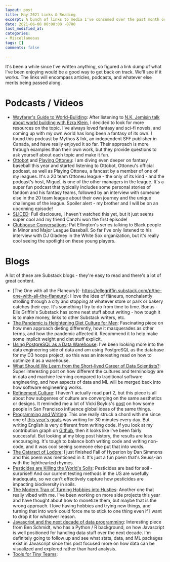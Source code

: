 ```yaml
---
layout: post
title: May 2021 Links & Reading
excerpt: A bunch of links to media I've consumed over the past month or so
date: 2021-06-08 00:00:00 -0700
last_modified_at: 
categories:
- Miscellaneous
tags: []
comments: false

---
```

It's been a while since I've written anything, so figured a link dump of what I've been enjoying would be a good way to get back on track. We'll see if it works. The links will encompass articles, podcasts, and whatever else merits being passed along.

# Podcasts / Videos

* [Wayfarer's Guide to World-Building](https://www.mythosink.com/podcast/): After listening to [N.K. Jemisin talk about world building with Ezra Klein](https://www.youtube.com/watch?v=I6xyFQhbsjQ), I decided to look for more resources on the topic. I've always loved fantasy and sci-fi novels, and coming up with my own world has long been a fantasy of its own. I found this podcast by Mythos & Ink, an independent SFF publisher in Canada, and have really enjoyed it so far. Their approach is more through examples than their own work, but they provide questions to ask yourself about each topic and make it fun.
* [Ottobot](https://open.spotify.com/show/78RbxZdAb8kxWLTWnbM8m8) and [Playing Ottoneu](https://open.spotify.com/show/5j01hvXqsqXpPox8ruNLBp): I am diving even deeper on fantasy baseball this year and started listening to Ottobot, Ottoneu's official podcast, as well as Playing Ottoneu, a fancast by a member of one of my leagues. It's a 20 team Ottoneu league - the only of its kind - and the podcast's host, Miguel, is one of the other managers in the league. It's a super fun podcast that typically includes some personal stories of fandom and his fantasy teams, followed by an interview with someone else in the 20 team league about their own journey and the unique challenges of the league. Spoiler alert - my brother and I will be on an upcoming episode!
* [SLICED](https://www.twitch.tv/videos/1042917748): Full disclosure, I haven't watched this yet, but it just seems super cool and my friend Canzhi won the first episode!
* [Clubhouse Conversations](https://www.uncultureblog.com/post/clubhouse-conversations-1): Pat Ellington's series talking to Black people in Minor and Major League Baseball. So far I've only listened to his interview with DJ Gladney in the White Sox organization, but it's really cool seeing the spotlight on these young players.

# Blogs

A lot of these are Substack blogs - they're easy to read and there's a lot of great content.

* [The One with all the Flaneury](- https://ellegriffin.substack.com/p/the-one-with-all-the-flaneury): I love the idea of flâneurs, nonchalantly strolling through a city and stopping at whatever store or park or bakery catches their eye. It's something I try to do from time to time. Bonus - Elle Griffin's Substack has some neat stuff about writing - how tough it is to make money, links to other Substack writers, etc.
* [The Pandemic is Heightening Diet Culture for Men](https://elemental.medium.com/the-pandemic-is-heightening-diet-culture-for-men-5af2c1ccfc8e): Fascinating piece on how men approach dieting differently, how it masquerades as other terms, and how the pandemic affected it. Recommend it to help make some implicit weight and diet stuff explicit.
* [Using PostgreSQL as a Data Warehouse](https://www.narrator.ai/blog/using-postgresql-as-a-data-warehouse/): I've been looking more into the data engineering side of data and am using PostgreSQL as the database for my D3 hoops project, so this was an interesting read on how to optimize it as a warehouse.
* [What Should We Learn from the Short-lived Career of Data Scientists?](https://medium.com/codex/what-should-we-learn-from-the-short-lived-career-of-data-scientists-f6fe43865d90): Super interesting post on how different the cultures and terminology are in data and machine learning compared to traditional software engineering, and how aspects of data and ML will be merged back into how software engineering works.
* [Refinement Culture](https://paulskallas.substack.com/p/refinement-culture): I haven't actually read part 2, but this piece is all about how subgenres of culture are converging on the same aesthetics or designs. It reminded me a lot of Vicki Boykis's [post](https://vicki.substack.com/p/the-average-opinion-of-10k-people) on how some people in San Francisco influence global ideas of the same things.
* [Programming and Writing](http://antirez.com/news/135): This one really struck a chord with me since one of [this year's goals](https://fordhiggins.com/miscellaneous/2021/01/08/new-year-new-anything.html) was writing for 30 minutes every day. But writing English is very different from writing code. If you look at my contribution graph on [Github](https://github.com/wfordh/), then it looks like I've been fairly successful. But looking at my blog post history, the results are less encouraging. It's tough to balance both writing code and writing non-code, and it was cool seeing someone else put that into words.
* [The Cataract of Lodore](https://www.poetryfoundation.org/poems/57951/the-cataract-of-lodore): I just finished Fall of Hyperion by Dan Simmons and this poem was mentioned in it. It's just a fun poem that's Seuss-ian with the lighthearted rhymes.
* [Pesticides are Killing the World's Soils](https://www.scientificamerican.com/article/pesticides-are-killing-the-worlds-soils/): Pesticides are bad for soil - surprise!! And our current testing methods in the US are woefully inadequate, so we can't effectively capture how pesticides are impacting biodiversity in soils.
* [The Modern Trap of Turning Hobbies into Hustles](https://repeller.com/trap-of-turning-hobbies-into-hustles/): Another one that really vibed with me. I've been working on more side projects this year and have thought about how to monetize them, but maybe that is the wrong approach. I love having hobbies and trying new things, and turning that into work could force me to stick to one thing even if I want to drop it for whatever reason.
* [Javascript and the next decade of data programming](https://benschmidt.org/post/2020-01-15/2020-01-15-webgpu/): Interesting piece from Ben Schmidt, who has a Python / R background, on how Javascript is well positioned for handling data stuff over the next decade. I'm definitely going to follow up and see what stats, data, and ML packages exist in Javascript since this post focused more on how data can be visualized and explored rather than hard analysis.
* [Tools for Tiny Teams](http://www.statsandsnakeoil.com/2021/05/28/tools-for-tiny-teams/): 